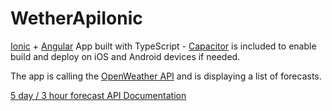 # WetherApiIonic
[Ionic](https://ionicframework.com/docs) + [Angular](https://angular.io/) App built with TypeScript - [Capacitor](https://capacitor.ionicframework.com/docs/) is included to enable build and deploy
on iOS and Android devices if needed.

The app is calling the [OpenWeather API](https://openweathermap.org/api) and is displaying  a list of forecasts. 

[5 day / 3 hour forecast API Documentation](https://openweathermap.org/forecast5)

